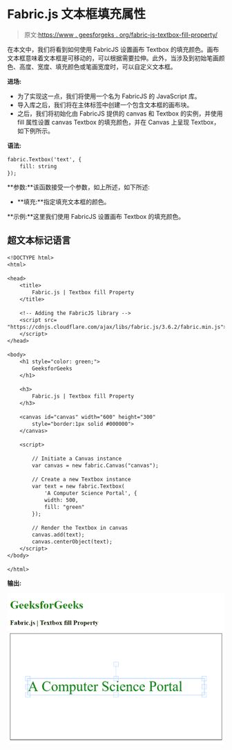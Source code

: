 # Fabric.js 文本框填充属性

> 原文:[https://www . geesforgeks . org/fabric-js-textbox-fill-property/](https://www.geeksforgeeks.org/fabric-js-textbox-fill-property/)

在本文中，我们将看到如何使用 FabricJS 设置画布 Textbox 的填充颜色。画布文本框意味着文本框是可移动的，可以根据需要拉伸。此外，当涉及到初始笔画颜色、高度、宽度、填充颜色或笔画宽度时，可以自定义文本框。

**进场:**

*   为了实现这一点，我们将使用一个名为 FabricJS 的 JavaScript 库。
*   导入库之后，我们将在主体标签中创建一个包含文本框的画布块。
*   之后，我们将初始化由 FabricJS 提供的 canvas 和 Textbox 的实例，并使用 fill 属性设置 canvas Textbox 的填充颜色，并在 Canvas 上呈现 Textbox，如下例所示。

**语法:**

```
fabric.Textbox('text', {
    fill: string
});
```

**参数:**该函数接受一个参数，如上所述，如下所述:

*   **填充:**指定填充文本框的颜色。

**示例:**这里我们使用 FabricJS 设置画布 Textbox 的填充颜色。

## 超文本标记语言

```
<!DOCTYPE html>
<html>

<head>
    <title>
        Fabric.js | Textbox fill Property
    </title>

    <!-- Adding the FabricJS library -->
    <script src=
"https://cdnjs.cloudflare.com/ajax/libs/fabric.js/3.6.2/fabric.min.js">
    </script>
</head>

<body>
    <h1 style="color: green;">
        GeeksforGeeks
    </h1>

    <h3>
        Fabric.js | Textbox fill Property
    </h3>

    <canvas id="canvas" width="600" height="300"
        style="border:1px solid #000000">
    </canvas>

    <script>

        // Initiate a Canvas instance 
        var canvas = new fabric.Canvas("canvas");

        // Create a new Textbox instance 
        var text = new fabric.Textbox(
            'A Computer Science Portal', {
            width: 500,
            fill: "green"
        });

        // Render the Textbox in canvas 
        canvas.add(text);
        canvas.centerObject(text);
    </script>
</body>

</html>
```

**输出:**

![](img/97f9d5cbb9f6b7c83bdc8f159f57390d.png)